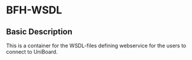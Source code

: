 # BFH-WSDL

## Basic Description

This is a container for the WSDL-files defining webservice for the users to connect to UniBoard.